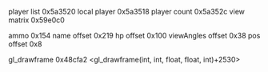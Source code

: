 player list 0x5a3520
local player 0x5a3518
player count 0x5a352c
view matrix 0x59e0c0

ammo 0x154
name offset 0x219
hp offset 0x100
viewAngles offset 0x38 
pos offset 0x8

gl_drawframe 0x48cfa2 <gl_drawframe(int, int, float, float, int)+2530>
